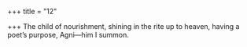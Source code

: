 +++
title = "12"

+++
The child of nourishment, shining in the rite up to heaven,
having a poet’s purpose, Agni—him I summon.